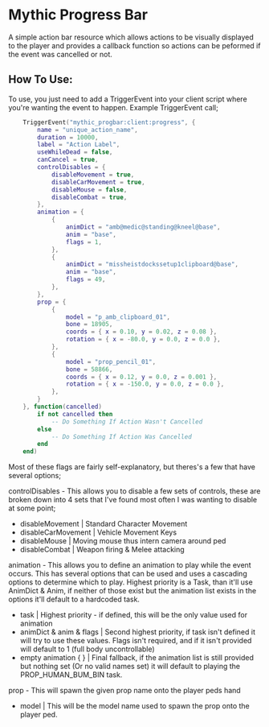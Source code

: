 # Mythic Progress Bar
A simple action bar resource which allows actions to be visually displayed to the player and provides a callback function so actions can be peformed if the event was cancelled or not.

## How To Use:
To use, you just need to add a TriggerEvent into your client script where you're wanting the event to happen. Example TriggerEvent call;

```lua
    TriggerEvent("mythic_progbar:client:progress", {
        name = "unique_action_name",
        duration = 10000,
        label = "Action Label",
        useWhileDead = false,
        canCancel = true,
        controlDisables = {
            disableMovement = true,
            disableCarMovement = true,
            disableMouse = false,
            disableCombat = true,
        },
        animation = {
            {
                animDict = "amb@medic@standing@kneel@base",
                anim = "base",
                flags = 1,
            },
            {
                animDict = "missheistdockssetup1clipboard@base",
                anim = "base",
                flags = 49,
            },
        },
        prop = {
            {
                model = "p_amb_clipboard_01",
                bone = 18905,
                coords = { x = 0.10, y = 0.02, z = 0.08 },
                rotation = { x = -80.0, y = 0.0, z = 0.0 },
            },
            {
                model = "prop_pencil_01",
                bone = 58866,
                coords = { x = 0.12, y = 0.0, z = 0.001 },
                rotation = { x = -150.0, y = 0.0, z = 0.0 },
            },
        }
    }, function(cancelled)
        if not cancelled then
            -- Do Something If Action Wasn't Cancelled
        else
            -- Do Something If Action Was Cancelled
        end
    end)
```

Most of these flags are fairly self-explanatory, but theres's a few that have several options;


controlDisables - This allows you to disable a few sets of controls, these are broken down into 4 sets that I've found most often I was wanting to disable at some point;
* disableMovement | Standard Character Movement
* disableCarMovement | Vehicle Movement Keys
* disableMouse | Moving mouse thus intern camera around ped
* disableCombat | Weapon firing & Melee attacking


animation - This allows you to define an animation to play while the event occurs. This has several options that can be used and uses a cascading options to determine which to play. Highest priority is a Task, than it'll use AnimDict & Anim, if neither of those exist but the animation list exists in the options it'll default to a hardcoded task.
* task | Highest priority - if defined, this will be the only value used for animation
* animDict & anim & flags | Second highest priority, if task isn't defined it will try to use these values. Flags isn't required, and if it isn't provided will default to 1 (full body uncontrollable)
* empty animation { } | Final fallback, if the animation list is still provided but nothing set (Or no valid names set) it will default to playing the PROP_HUMAN_BUM_BIN task.


prop - This will spawn the given prop name onto the player peds hand
* model | This will be the model name used to spawn the prop onto the player ped.
